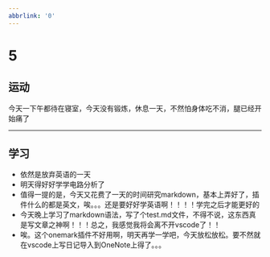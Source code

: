 ```yaml
---
abbrlink: '0'
---
```

# 5

## 运动

今天一下午都待在寝室，今天没有锻炼，休息一天，不然怕身体吃不消，腿已经开始痛了
***

## 学习

* 依然是放弃英语的一天
* 明天得好好学学电路分析了
* 值得一提的是，今天又花费了一天的时间研究markdown，基本上弄好了，插件什么的都是英文，唉。。。还是要好好学英语啊！！！！学完之后才能更好的
* 今天晚上学习了markdown语法，写了个test.md文件，不得不说，这东西真是写文章之神啊！！！总之，我感觉我将会离不开vscode了！！
* 唉。这个onemark插件不好用啊，明天再学一学吧，今天放松放松。要不然就在vscode上写日记导入到OneNote上得了。。。
